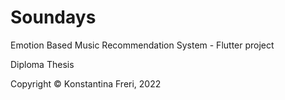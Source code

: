 # Soundays

Emotion Based Music Recommendation System - Flutter project

Diploma Thesis 

Copyright © Κonstantina Freri, 2022
